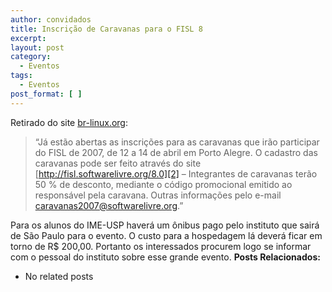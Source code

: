 ```yaml
---
author: convidados
title: Inscrição de Caravanas para o FISL 8
excerpt:
layout: post
category:
  - Eventos
tags:
  - Eventos
post_format: [ ]
---
```

Retirado do site [br-linux.org][1]:

> “Já estão abertas as inscrições para as caravanas que irão participar do FISL de 2007, de 12 a 14 de abril em Porto Alegre. O cadastro das caravanas pode ser feito através do site [http://fisl.softwarelivre.org/8.0][2] – Integrantes de caravanas terão 50 % de desconto, mediante o código promocional emitido ao responsável pela caravana. Outras informações pelo e-mail caravanas2007@softwarelivre.org.”

Para os alunos do IME-USP haverá um ônibus pago pelo instituto que sairá de São Paulo para o evento. O custo para a hospedagem lá deverá ficar em torno de R$ 200,00. Portanto os interessados procurem logo se informar com o pessoal do instituto sobre esse grande evento. 
**Posts Relacionados:** 
*   No related posts












 [1]: http://br-linux.org/
 [2]: http://fisl.softwarelivre.org/8.0 "http://fisl.softwarelivre.org/8.0"





